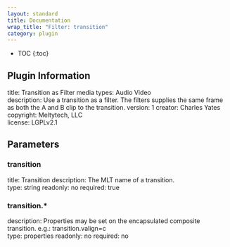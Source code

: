 ```yaml
---
layout: standard
title: Documentation
wrap_title: "Filter: transition"
category: plugin
---
```

* TOC
{:toc}

## Plugin Information

title: Transition as Filter
media types:
Audio  Video  
description: Use a transition as a filter. The filters supplies the same frame as both the A and B clip to the transition.
version: 1
creator: Charles Yates
copyright: Meltytech, LLC  
license: LGPLv2.1  

## Parameters

### transition

title: Transition  description:
The MLT name of a transition.  
type: string
readonly: no
required: true

### transition.*

description:
Properties may be set on the encapsulated composite transition. e.g.: transition.valign=c  
type: properties
readonly: no
required: no

